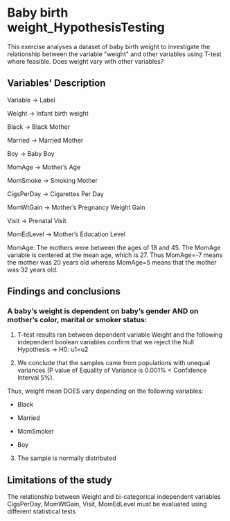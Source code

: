 # Baby birth weight_HypothesisTesting

This exercise analyses a dataset of baby birth weight to investigate the relationship between the variable "weight" and other variables using T-test where feasible. 
Does weight vary with other variables?

## Variables' Description

Variable ->	 Label

Weight ->	Infant birth weight


Black	-> Black Mother


Married	-> Married Mother


Boy	-> Baby Boy


MomAge	-> Mother’s Age


MomSmoke ->	 Smoking Mother


CigsPerDay	-> Cigarettes Per Day

MomWtGain	-> Mother’s Pregnancy Weight Gain

Visit	-> Prenatal Visit

MomEdLevel -> Mother’s Education Level

MomAge: The mothers were between the ages of 18 and 45. The MomAge variable is centered at the mean age, which is 27. 
Thus MomAge=-7 means the mother was 20 years old whereas MomAge=5 means that the mother was 32 years old.

## Findings and conclusions

### A baby’s weight is dependent on baby’s gender AND on mother’s color, marital or smoker status:

1. T-test results ran between dependent variable Weight and the following independent boolean variables confirm that we reject the Null Hypothesis -> H0:
u1=u2

2. We conclude that the samples came from populations with unequal variances (P value of Equality of Variance is 0.001% < Confidence Interval 5%). 

Thus, weight mean DOES vary depending on the following variables:

- Black

- Married

- MomSmoker

- Boy

3. The sample is normally distributed

## Limitations of the study

The relationship between Weight and bi-categorical independent variables CigsPerDay, MomWtGain, Visit, MomEdLevel must be evaluated using different statistical tests
